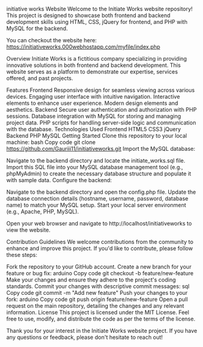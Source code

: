 initiative works Website
Welcome to the Initiate Works website repository! This project is designed to showcase both frontend and backend development skills using HTML, CSS, jQuery for frontend, and PHP with MySQL for the backend.


You can checkout the website here: 
https://initiativeworks.000webhostapp.com/myfile/index.php

Overview
Initiate Works is a fictitious company specializing in providing innovative solutions in both frontend and backend development. This website serves as a platform to demonstrate our expertise, services offered, and past projects.

Features
Frontend
Responsive design for seamless viewing across various devices.
Engaging user interface with intuitive navigation.
Interactive elements to enhance user experience.
Modern design elements and aesthetics.
Backend
Secure user authentication and authorization with PHP sessions.
Database integration with MySQL for storing and managing project data.
PHP scripts for handling server-side logic and communication with the database.
Technologies Used
Frontend
HTML5
CSS3
jQuery
Backend
PHP
MySQL
Getting Started
Clone this repository to your local machine:
bash
Copy code
git clone https://github.com/Gauriii11/initiativeworks.git
Import the MySQL database:

Navigate to the backend directory and locate the initiate_works.sql file.
Import this SQL file into your MySQL database management tool (e.g., phpMyAdmin) to create the necessary database structure and populate it with sample data.
Configure the backend:

Navigate to the backend directory and open the config.php file.
Update the database connection details (hostname, username, password, database name) to match your MySQL setup.
Start your local server environment (e.g., Apache, PHP, MySQL).

Open your web browser and navigate to http://localhost/initiativeworks to view the website.

Contribution Guidelines
We welcome contributions from the community to enhance and improve this project. If you'd like to contribute, please follow these steps:

Fork the repository to your GitHub account.
Create a new branch for your feature or bug fix:
arduino
Copy code
git checkout -b feature/new-feature
Make your changes and ensure they adhere to the project's coding standards.
Commit your changes with descriptive commit messages:
sql
Copy code
git commit -m "Add new feature"
Push your changes to your fork:
arduino
Copy code
git push origin feature/new-feature
Open a pull request on the main repository, detailing the changes and any relevant information.
License
This project is licensed under the MIT License. Feel free to use, modify, and distribute the code as per the terms of the license.

Thank you for your interest in the Initiate Works website project. If you have any questions or feedback, please don't hesitate to reach out!







